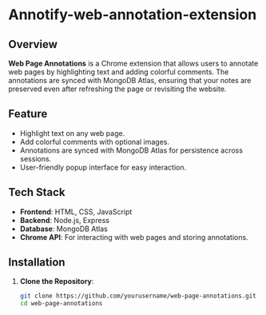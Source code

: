 ﻿# Annotify-web-annotation-extension
## Overview

**Web Page Annotations** is a Chrome extension that allows users to annotate web pages by highlighting text and adding colorful comments. The annotations are synced with MongoDB Atlas, ensuring that your notes are preserved even after refreshing the page or revisiting the website.

## Feature
- Highlight text on any web page.
- Add colorful comments with optional images.
- Annotations are synced with MongoDB Atlas for persistence across sessions.
- User-friendly popup interface for easy interaction.

## Tech Stack

- **Frontend**: HTML, CSS, JavaScript
- **Backend**: Node.js, Express
- **Database**: MongoDB Atlas
- **Chrome API**: For interacting with web pages and storing annotations.

## Installation

1. **Clone the Repository**:

   ```bash
   git clone https://github.com/yourusername/web-page-annotations.git
   cd web-page-annotations


